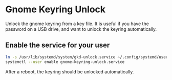 # Gnome Keyring Unlock

Unlock the gnome keyring from a key file.
It is useful if you have the password on a USB drive, and want to unlock the keyring automatically.


## Enable the service for your user

```bash
ln -s /usr/lib/systemd/system/gkd-unlock.service ~/.config/systemd/user/
systemctl --user enable gnome-keyring-unlock.service
```

After a reboot, the keyring should be unlocked automatically.